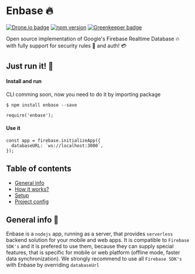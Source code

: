 # Enbase :fire:

[![Drone.io badge](http://matisiekpl.nazwa.pl:7111/api/badges/enteam/enbase/status.svg)](https://drone.io/)
[![npm version](https://badge.fury.io/js/enbase.svg)](https://badge.fury.io/js/enbase)
[![Greenkeeper badge](https://badges.greenkeeper.io/enteam/enbase.svg)](https://greenkeeper.io/)

Open source implementation of Google's Firebase Realtime Database :fire: with fully support for security rules :police_car: and auth! :credit_card:

## Just run it! :rocket:
#### Install and run

CLI comming soon, now you need to do it by importing package

```
$ npm install enbase --save
```

```
require('enbase');
```
#### Use it

```
const app = firebase.initializeApp({
  databaseURL: `ws://localhost:3000`,
});
```

## Table of contents
* [General info](#general-info)
* [How it works?](#how-it-works?)
* [Setup](#setup)
* [Project config](#project-config)

## General info :balloon:
Enbase is a `nodejs` app, running as a server, that provides `serverless` backend solution for your mobile and web apps. It is compatible to `Firebase SDK's` and it is prefered to use them, because they can supply special features, that is specific for mobile or web platform (offline mode, faster data synchronization). We strongly recommend to use all `Firebase SDK's` with Enbase by overriding `databaseUrl`
